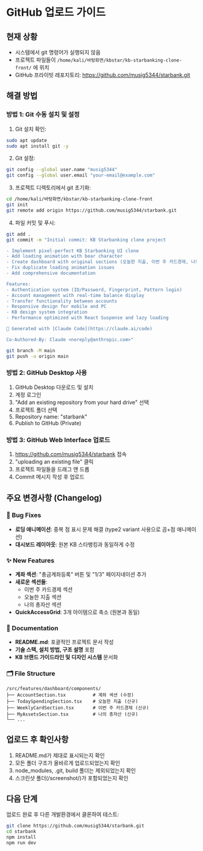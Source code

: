 # GitHub 업로드 가이드

## 현재 상황
- 시스템에서 git 명령어가 실행되지 않음
- 프로젝트 파일들이 `/home/kali/바탕화면/kbstar/kb-starbanking-clone-front/` 에 위치
- GitHub 프라이빗 레포지토리: https://github.com/musig5344/starbank.git

## 해결 방법

### 방법 1: Git 수동 설치 및 설정
1. Git 설치 확인:
```bash
sudo apt update
sudo apt install git -y
```

2. Git 설정:
```bash
git config --global user.name "musig5344"
git config --global user.email "your-email@example.com"
```

3. 프로젝트 디렉토리에서 git 초기화:
```bash
cd /home/kali/바탕화면/kbstar/kb-starbanking-clone-front
git init
git remote add origin https://github.com/musig5344/starbank.git
```

4. 파일 커밋 및 푸시:
```bash
git add .
git commit -m "Initial commit: KB Starbanking clone project

- Implement pixel-perfect KB Starbanking UI clone
- Add loading animation with bear character
- Create dashboard with original sections (오늘한 지출, 이번 주 카드경제, 나의 총자산)
- Fix duplicate loading animation issues
- Add comprehensive documentation

Features:
- Authentication system (ID/Password, Fingerprint, Pattern login)
- Account management with real-time balance display
- Transfer functionality between accounts
- Responsive design for mobile and PC
- KB design system integration
- Performance optimized with React Suspense and lazy loading

🤖 Generated with [Claude Code](https://claude.ai/code)

Co-Authored-By: Claude <noreply@anthropic.com>"

git branch -M main
git push -u origin main
```

### 방법 2: GitHub Desktop 사용
1. GitHub Desktop 다운로드 및 설치
2. 계정 로그인
3. "Add an existing repository from your hard drive" 선택
4. 프로젝트 폴더 선택
5. Repository name: "starbank"
6. Publish to GitHub (Private)

### 방법 3: GitHub Web Interface 업로드
1. https://github.com/musig5344/starbank 접속
2. "uploading an existing file" 클릭
3. 프로젝트 파일들을 드래그 앤 드롭
4. Commit 메시지 작성 후 업로드

## 주요 변경사항 (Changelog)

### 🐛 Bug Fixes
- **로딩 애니메이션**: 중복 점 표시 문제 해결 (type2 variant 사용으로 곰+점 애니메이션)
- **대시보드 레이아웃**: 원본 KB 스타뱅킹과 동일하게 수정

### ✨ New Features
- **계좌 섹션**: "총금계좌등록" 버튼 및 "1/3" 페이지네이션 추가
- **새로운 섹션들**:
  - 이번 주 카드경제 섹션
  - 오늘한 지출 섹션  
  - 나의 총자산 섹션
- **QuickAccessGrid**: 3개 아이템으로 축소 (원본과 동일)

### 📝 Documentation
- **README.md**: 포괄적인 프로젝트 문서 작성
- **기술 스택, 설치 방법, 구조 설명** 포함
- **KB 브랜드 가이드라인 및 디자인 시스템** 문서화

### 🗂️ File Structure
```
/src/features/dashboard/components/
├── AccountSection.tsx          # 계좌 섹션 (수정)
├── TodaySpendingSection.tsx    # 오늘한 지출 (신규)
├── WeeklyCardSection.tsx       # 이번 주 카드경제 (신규)
├── MyAssetsSection.tsx         # 나의 총자산 (신규)
└── ...
```

## 업로드 후 확인사항
1. README.md가 제대로 표시되는지 확인
2. 모든 폴더 구조가 올바르게 업로드되었는지 확인
3. node_modules, .git, build 폴더는 제외되었는지 확인
4. 스크린샷 폴더(/screenshot/)가 포함되었는지 확인

## 다음 단계
업로드 완료 후 다른 개발환경에서 클론하여 테스트:
```bash
git clone https://github.com/musig5344/starbank.git
cd starbank  
npm install
npm run dev
```
